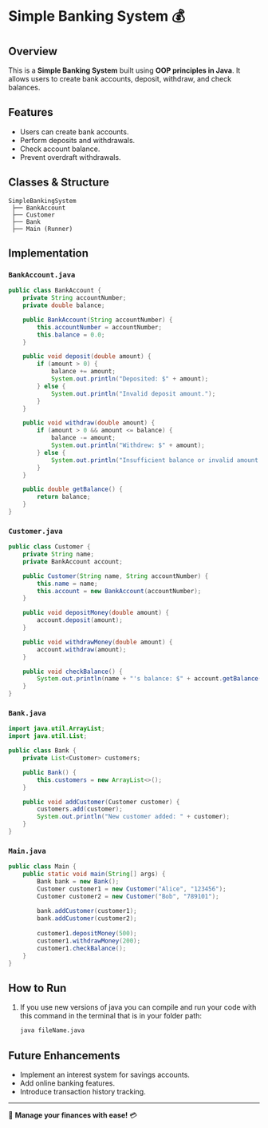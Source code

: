 # Simple Banking System 💰

## Overview
This is a **Simple Banking System** built using **OOP principles in Java**. It allows users to create bank accounts, deposit, withdraw, and check balances.

## Features
- Users can create bank accounts.
- Perform deposits and withdrawals.
- Check account balance.
- Prevent overdraft withdrawals.

## Classes & Structure
```plaintext
SimpleBankingSystem
 ├── BankAccount
 ├── Customer
 ├── Bank
 ├── Main (Runner)
```

## Implementation

### `BankAccount.java`
```java
public class BankAccount {
    private String accountNumber;
    private double balance;

    public BankAccount(String accountNumber) {
        this.accountNumber = accountNumber;
        this.balance = 0.0;
    }

    public void deposit(double amount) {
        if (amount > 0) {
            balance += amount;
            System.out.println("Deposited: $" + amount);
        } else {
            System.out.println("Invalid deposit amount.");
        }
    }

    public void withdraw(double amount) {
        if (amount > 0 && amount <= balance) {
            balance -= amount;
            System.out.println("Withdrew: $" + amount);
        } else {
            System.out.println("Insufficient balance or invalid amount.");
        }
    }

    public double getBalance() {
        return balance;
    }
}
```

### `Customer.java`
```java
public class Customer {
    private String name;
    private BankAccount account;

    public Customer(String name, String accountNumber) {
        this.name = name;
        this.account = new BankAccount(accountNumber);
    }

    public void depositMoney(double amount) {
        account.deposit(amount);
    }

    public void withdrawMoney(double amount) {
        account.withdraw(amount);
    }

    public void checkBalance() {
        System.out.println(name + "'s balance: $" + account.getBalance());
    }
}
```

### `Bank.java`
```java
import java.util.ArrayList;
import java.util.List;

public class Bank {
    private List<Customer> customers;

    public Bank() {
        this.customers = new ArrayList<>();
    }

    public void addCustomer(Customer customer) {
        customers.add(customer);
        System.out.println("New customer added: " + customer);
    }
}
```

### `Main.java`
```java
public class Main {
    public static void main(String[] args) {
        Bank bank = new Bank();
        Customer customer1 = new Customer("Alice", "123456");
        Customer customer2 = new Customer("Bob", "789101");
        
        bank.addCustomer(customer1);
        bank.addCustomer(customer2);
        
        customer1.depositMoney(500);
        customer1.withdrawMoney(200);
        customer1.checkBalance();
    }
}
```

## How to Run
1. If you use new versions of java you can compile and run your code with this command in the terminal that is in your folder path:
   ```bash
   java fileName.java
   ```

## Future Enhancements
- Implement an interest system for savings accounts.
- Add online banking features.
- Introduce transaction history tracking.

---
🏦 **Manage your finances with ease!** 💳
